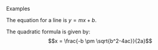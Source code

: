 Examples

The equation for a line is $y = mx + b$.

The quadratic formula is given by:
$$x = \frac{-b \pm \sqrt{b^2-4ac}}{2a}$$
